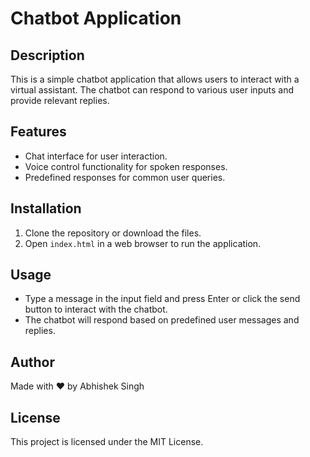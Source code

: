 # Chatbot Application

## Description
This is a simple chatbot application that allows users to interact with a virtual assistant. The chatbot can respond to various user inputs and provide relevant replies.

## Features
- Chat interface for user interaction.
- Voice control functionality for spoken responses.
- Predefined responses for common user queries.

## Installation
1. Clone the repository or download the files.
2. Open `index.html` in a web browser to run the application.

## Usage
- Type a message in the input field and press Enter or click the send button to interact with the chatbot.
- The chatbot will respond based on predefined user messages and replies.

## Author
Made with ❤️ by Abhishek Singh

## License
This project is licensed under the MIT License.
